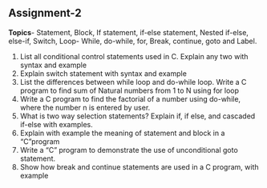 ## Assignment-2

**Topics**- Statement, Block, If statement, if-else statement, Nested if-else, else-if, Switch, Loop- While, do-while, for, Break, continue, goto and Label.

1. List all conditional control statements used in C. Explain any two with syntax and example 
2. Explain switch statement with syntax and example 
3. List the differences between while loop and do-while loop. Write a C program to find sum of Natural numbers from 1 to N using for loop 
4. Write a C program to find the factorial of a number using do-while, where the number n is entered by user. 
5. What is two way selection statements? Explain if, if else, and cascaded if-else with examples. 
6. Explain with example the meaning of statement and block in a “C”program 
7. Write a “C” program to demonstrate the use of unconditional goto statement.
8. Show how break and continue statements are used in a C program, with example 

